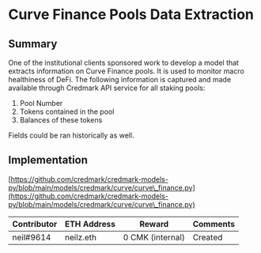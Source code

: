 # Curve Finance Pools Data Extraction

## Summary

One of the institutional clients sponsored work to develop a model that extracts information on  Curve Finance pools. It is used to monitor macro healthiness of DeFi. The following information is captured and made available through Credmark API service for all staking pools:

1. Pool Number
2. Tokens contained in the pool
3. Balances of these tokens

Fields could be ran historically as well.

## Implementation

[https://github.com/credmark/credmark-models-py/blob/main/models/credmark/curve/curve\_finance.py](https://github.com/credmark/credmark-models-py/blob/main/models/credmark/curve/curve\_finance.py)



| Contributor | ETH Address | Reward           | Comments |
| ----------- | ----------- | ---------------- | -------- |
| neil#9614   | neilz.eth   | 0 CMK (internal) | Created  |
